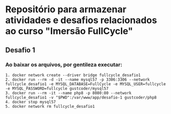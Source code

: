 # Repositório para armazenar atividades e desafios relacionados ao curso "Imersão FullCycle"

## Desafio 1
### Ao baixar os arquivos, por gentileza executar:

```
1. docker network create --driver bridge fullcycle_desafio1
2. docker run --rm -d -it --name mysql57 -p 3306:3306 --network fullcycle_desafio1 -e MYSQL_DATABASE=FullCycle -e MYSQL_USER=fullcycle -e MYSQL_PASSWORD=fullcycle gustcoder/mysql57
3. docker run --rm -it --name php8 -p 8080:80 --network fullcycle_desafio1 -v "$PWD":/var/www/app/desafio-1 gustcoder/php8
4. docker stop mysql57
5. docker network rm fullcycle_desafio1
```